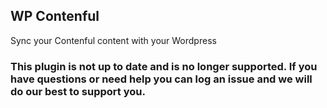 ## WP Contenful
Sync your Contenful content with your Wordpress 

### This plugin is not up to date and is no longer supported. If you have questions or need help you can log an issue and we will do our best to support you.
